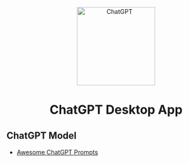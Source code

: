 <div align="center">
<p align="center">
<img width="180" src="../../public/logo.png" alt="ChatGPT">
<h1 align="center">ChatGPT Desktop App</h1>
</div>

## ChatGPT Model

- [Awesome ChatGPT Prompts](https://github.com/f/awesome-chatgpt-prompts)

